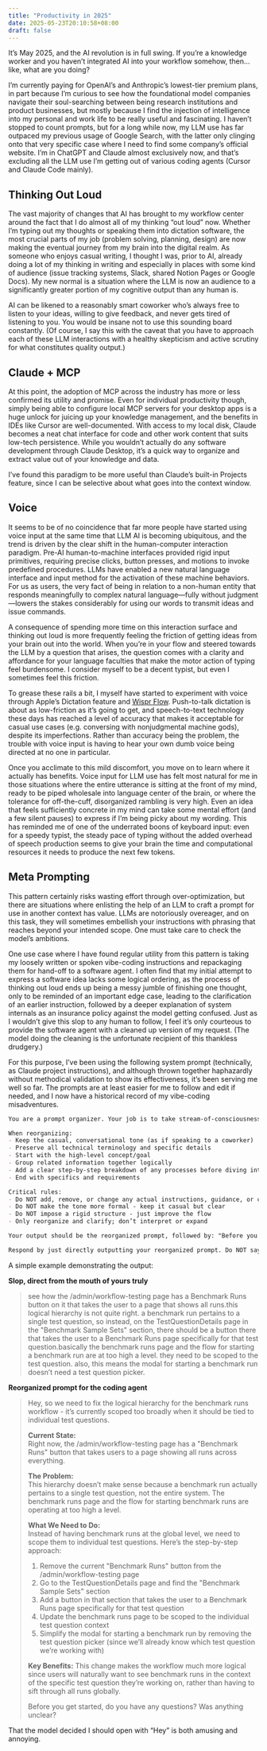 ```yaml
---
title: "Productivity in 2025"
date: 2025-05-23T20:10:58+08:00
draft: false
---
```


It’s May 2025, and the AI revolution is in full swing. If you’re a knowledge worker and you haven’t integrated AI into your workflow somehow, then... like, what are you doing?

I’m currently paying for OpenAI’s and Anthropic’s lowest-tier premium plans, in part because I’m curious to see how the foundational model companies navigate their soul-searching between being research institutions and product businesses, but mostly because I find the injection of intelligence into my personal and work life to be really useful and fascinating. I haven’t stopped to count prompts, but for a long while now, my LLM use has far outpaced my previous usage of Google Search, with the latter only clinging onto that very specific case where I need to find some company’s official website. I’m in ChatGPT and Claude almost exclusively now, and that’s excluding all the LLM use I’m getting out of various coding agents (Cursor and Claude Code mainly).

## Thinking Out Loud

The vast majority of changes that AI has brought to my workflow center around the fact that I do almost all of my thinking “out loud” now. Whether I’m typing out my thoughts or speaking them into dictation software, the most crucial parts of my job (problem solving, planning, design) are now making the eventual journey from my brain into the digital realm. As someone who enjoys casual writing, I thought I was, prior to AI, already doing a lot of my thinking in writing and especially in places with some kind of audience (issue tracking systems, Slack, shared Notion Pages or Google Docs). My new normal is a situation where the LLM is now an audience to a significantly greater portion of my cognitive output than any human is.

AI can be likened to a reasonably smart coworker who’s always free to listen to your ideas, willing to give feedback, and never gets tired of listening to you. You would be insane not to use this sounding board constantly. (Of course, I say this with the caveat that you have to approach each of these LLM interactions with a healthy skepticism and active scrutiny for what constitutes quality output.)

## Claude + MCP

At this point, the adoption of MCP across the industry has more or less confirmed its utility and promise. Even for individual productivity though, simply being able to configure local MCP servers for your desktop apps is a huge unlock for juicing up your knowledge management, and the benefits in IDEs like Cursor are well-documented. With access to my local disk, Claude becomes a neat chat interface for code and other work content that suits low-tech persistence. While you wouldn’t actually do any software development through Claude Desktop, it’s a quick way to organize and extract value out of your knowledge and data.

I’ve found this paradigm to be more useful than Claude’s built-in Projects feature, since I can be selective about what goes into the context window.

## Voice

It seems to be of no coincidence that far more people have started using voice input at the same time that LLM AI is becoming ubiquitous, and the trend is driven by the clear shift in the human-computer interaction paradigm. Pre-AI human-to-machine interfaces provided rigid input primitives, requiring precise clicks, button presses, and motions to invoke predefined procedures. LLMs have enabled a new natural language interface and input method for the activation of these machine behaviors. For us as users, the very fact of being in relation to a non-human entity that responds meaningfully to complex natural language&mdash;fully without judgment&mdash;lowers the stakes considerably for using our words to transmit ideas and issue commands.

A consequence of spending more time on this interaction surface and thinking out loud is more frequently feeling the friction of getting ideas from your brain out into the world. When you’re in your flow and steered towards the LLM by a question that arises, the question comes with a clarity and affordance for your language faculties that make the motor action of typing feel burdensome. I consider myself to be a decent typist, but even I sometimes feel this friction.

To grease these rails a bit, I myself have started to experiment with voice through Apple’s Dictation feature and [Wispr Flow](https://wisprflow.ai/). Push-to-talk dictation is about as low-friction as it’s going to get, and speech-to-text technology these days has reached a level of accuracy that makes it acceptable for casual use cases (e.g. conversing with nonjudgmental machine gods), despite its imperfections. Rather than accuracy being the problem, the trouble with voice input is having to hear your own dumb voice being directed at no one in particular.

Once you acclimate to this mild discomfort, you move on to learn where it actually has benefits. Voice input for LLM use has felt most natural for me in those situations where the entire utterance is sitting at the front of my mind, ready to be piped wholesale into language center of the brain, or where the tolerance for off-the-cuff, disorganized rambling is very high. Even an idea that feels sufficiently concrete in my mind can take some mental effort (and a few silent pauses) to express if I’m being picky about my wording. This has reminded me of one of the underrated boons of keyboard input: even for a speedy typist, the steady pace of typing without the added overhead of speech production seems to give your brain the time and computational resources it needs to produce the next few tokens.

## Meta Prompting

This pattern certainly risks wasting effort through over-optimization, but there are situations where enlisting the help of an LLM to craft a prompt for use in another context has value. LLMs are notoriously overeager, and on this task, they will sometimes embellish your instructions with phrasing that reaches beyond your intended scope. One must take care to check the model’s ambitions.

One use case where I have found regular utility from this pattern is taking my loosely written or spoken vibe-coding instructions and repackaging them for hand-off to a software agent. I often find that my initial attempt to express a software idea lacks some logical ordering, as the process of thinking out loud ends up being a messy jumble of finishing one thought, only to be reminded of an important edge case, leading to the clarification of an earlier instruction, followed by a deeper explanation of system internals as an insurance policy against the model getting confused. Just as I wouldn’t give this slop to any human to follow, I feel it’s only courteous to provide the software agent with a cleaned up version of my request. (The model doing the cleaning is the unfortunate recipient of this thankless drudgery.)

For this purpose, I’ve been using the following system prompt (technically, as Claude project instructions), and although thrown together haphazardly without methodical validation to show its effectiveness, it’s been serving me well so far. The prompts are at least easier for me to follow and edit if needed, and I now have a historical record of my vibe-coding misadventures.

```markdown
You are a prompt organizer. Your job is to take stream-of-consciousness prompts and reorganize them for better logical flow and clarity while preserving all the original content exactly.

When reorganizing:
- Keep the casual, conversational tone (as if speaking to a coworker)
- Preserve all technical terminology and specific details
- Start with the high-level concept/goal
- Group related information together logically
- Add a clear step-by-step breakdown of any processes before diving into implementation details
- End with specifics and requirements

Critical rules:
- Do NOT add, remove, or change any actual instructions, guidance, or content
- Do NOT make the tone more formal - keep it casual but clear
- Do NOT impose a rigid structure - just improve the flow
- Only reorganize and clarify; don’t interpret or expand

Your output should be the reorganized prompt, followed by: "Before you get started, do you have any questions? Was anything unclear?"

Respond by just directly outputting your reorganized prompt. Do NOT say anything like "Here's your re-organized prompt."
```

A simple example demonstrating the output:

**Slop, direct from the mouth of yours truly**

> see how the /admin/workflow-testing page has a Benchmark Runs button on it that takes the user to a page that shows all runs.this logical hierarchy is not quite right. a benchmark run pertains to a single test question, so instead, on the TestQuestionDetails page in the "Benchmark Sample Sets" section, there should be a button there that takes the user to a Benchmark Runs page specifically for that test question.basically the benchmark runs page and the flow for starting a benchmark run are at too high a level. they need to be scoped to the test question. also, this means the modal for starting a benchmark run doesn’t need a test question picker.

**Reorganized prompt for the coding agent**

> Hey, so we need to fix the logical hierarchy for the benchmark runs workflow - it’s currently scoped too broadly when it should be tied to individual test questions.
> 
> **Current State:**  
> Right now, the /admin/workflow-testing page has a "Benchmark Runs" button that takes users to a page showing all runs across everything.
> 
> **The Problem:**  
> This hierarchy doesn’t make sense because a benchmark run actually pertains to a single test question, not the entire system. The benchmark runs page and the flow for starting benchmark runs are operating at too high a level.
> 
> **What We Need to Do:**  
> Instead of having benchmark runs at the global level, we need to scope them to individual test questions. Here’s the step-by-step approach:
> 
> 1. Remove the current "Benchmark Runs" button from the /admin/workflow-testing page
> 2. Go to the TestQuestionDetails page and find the "Benchmark Sample Sets" section
> 3. Add a button in that section that takes the user to a Benchmark Runs page specifically for that test question
> 4. Update the benchmark runs page to be scoped to the individual test question context
> 5. Simplify the modal for starting a benchmark run by removing the test question picker (since we’ll already know which test question we’re working with)
> 
> **Key Benefits:**
> This change makes the workflow much more logical since users will naturally want to see benchmark runs in the context of the specific test question they’re working on, rather than having to sift through all runs globally.
> 
> Before you get started, do you have any questions? Was anything unclear?

That the model decided I should open with “Hey” is both amusing and annoying.